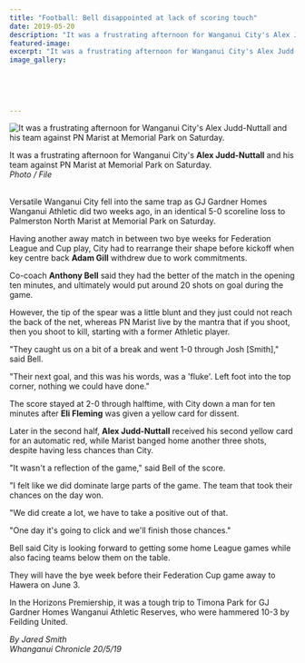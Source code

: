 ```yaml
---
title: "Football: Bell disappointed at lack of scoring touch"
date: 2019-05-20
description: "It was a frustrating afternoon for Wanganui City's Alex Judd-Nuttall and his team against PN Marist at Memorial Park..."
featured-image: 
excerpt: "It was a frustrating afternoon for Wanganui City's Alex Judd-Nuttall and his team against PN Marist at Memorial Park on Saturday."
image_gallery:
	
	
	
	
	
---
```


<p><img src="https://www.nzherald.co.nz/resizer/6yZvZ4WoJDhUD_YD7ycQeaCdVVg=/620x349/smart/filters:quality(70)/arc-anglerfish-syd-prod-nzme.s3.amazonaws.com/public/VYRVRAVM6NBU5A6COG2UPR3JEU.jpg" alt="It was a frustrating afternoon for Wanganui City's Alex Judd-Nuttall and his team against PN Marist at Memorial Park on Saturday." /></p>
<p><span>It was a frustrating afternoon for Wanganui City's <strong>Alex Judd-Nuttall</strong> and his team against PN Marist at Memorial Park on Saturday.</span><br /><em>Photo / File</em></p>
<p><br />Versatile Wanganui City fell into the same trap as GJ Gardner Homes Wanganui Athletic did two weeks ago, in an identical 5-0 scoreline loss to Palmerston North Marist at Memorial Park on Saturday.</p>
<p>Having another away match in between two bye weeks for Federation League and Cup play, City had to rearrange their shape before kickoff when key centre back <strong>Adam Gill</strong> withdrew due to work commitments.</p>
<p>Co-coach <strong>Anthony Bell</strong> said they had the better of the match in the opening ten minutes, and ultimately would put around 20 shots on goal during the game.</p>
<p><span class="ellipsis">However, the tip of the</span>&nbsp;<span>spear was a little blunt and they just could not reach the back of the net, whereas PN Marist live by the mantra that if you shoot, then you shoot to kill, starting with a former Athletic player.</span></p>
<p>"They caught us on a bit of a break and went 1-0 through Josh [Smith]," said Bell.</p>
<p>"Their next goal, and this was his words, was a 'fluke'. Left foot into the top corner, nothing we could have done."</p>
<p>The score stayed at 2-0 through halftime, with City down a man for ten minutes after <strong>Eli Fleming</strong> was given a yellow card for dissent.</p>
<p>Later in the second half, <strong>Alex Judd-Nuttall</strong> received his second yellow card for an automatic red, while Marist banged home another three shots, despite having less chances than City.</p>
<p>"It wasn't a reflection of the game," said Bell of the score.</p>
<p>"I felt like we did dominate large parts of the game. The team that took their chances on the day won.</p>
<p>"We did create a lot, we have to take a positive out of that.</p>
<p>"One day it's going to click and we'll finish those chances."</p>
<p>Bell said City is looking forward to getting some home League games while also facing teams below them on the table.</p>
<p>They will have the bye week before their Federation Cup game away to Hawera on June 3.</p>
<p>In the Horizons Premiership, it was a tough trip to Timona Park for GJ Gardner Homes Wanganui Athletic Reserves, who were hammered 10-3 by Feilding United.</p>
<p><em>By Jared Smith</em><br /><em>Whanganui Chronicle 20/5/19</em></p>

